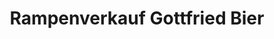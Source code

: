 ---
title: "Rampenverkauf Gottfried Bier"
url: /zuerich/rampenverkauf-gottfried-bier/
shop: Spirituosen
---